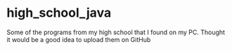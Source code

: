 # high_school_java
Some of the programs from my high school that I found on my PC. Thought it would be a good idea to upload them on GitHub

